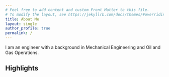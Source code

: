 ```yaml
---
# Feel free to add content and custom Front Matter to this file.
# To modify the layout, see https://jekyllrb.com/docs/themes/#overriding-theme-defaults
title: About Me
layout: single
author_profile: true
permalink: /     
---
```


I am an engineer with a background in Mechanical Engineering and Oil and Gas Operations.

<h2>Highlights</h2>
